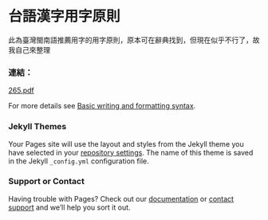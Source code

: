 # 台語漢字用字原則

此為臺灣閩南語推薦用字的用字原則，原本可在辭典找到，但現在似乎不行了，故我自己來整理

### 連結：
[265.pdf](data/265.pdf)

For more details see [Basic writing and formatting syntax](https://docs.github.com/en/github/writing-on-github/getting-started-with-writing-and-formatting-on-github/basic-writing-and-formatting-syntax).

### Jekyll Themes

Your Pages site will use the layout and styles from the Jekyll theme you have selected in your [repository settings](https://github.com/skps2010/skps2010.github.io/settings/pages). The name of this theme is saved in the Jekyll `_config.yml` configuration file.

### Support or Contact

Having trouble with Pages? Check out our [documentation](https://docs.github.com/categories/github-pages-basics/) or [contact support](https://support.github.com/contact) and we’ll help you sort it out.
